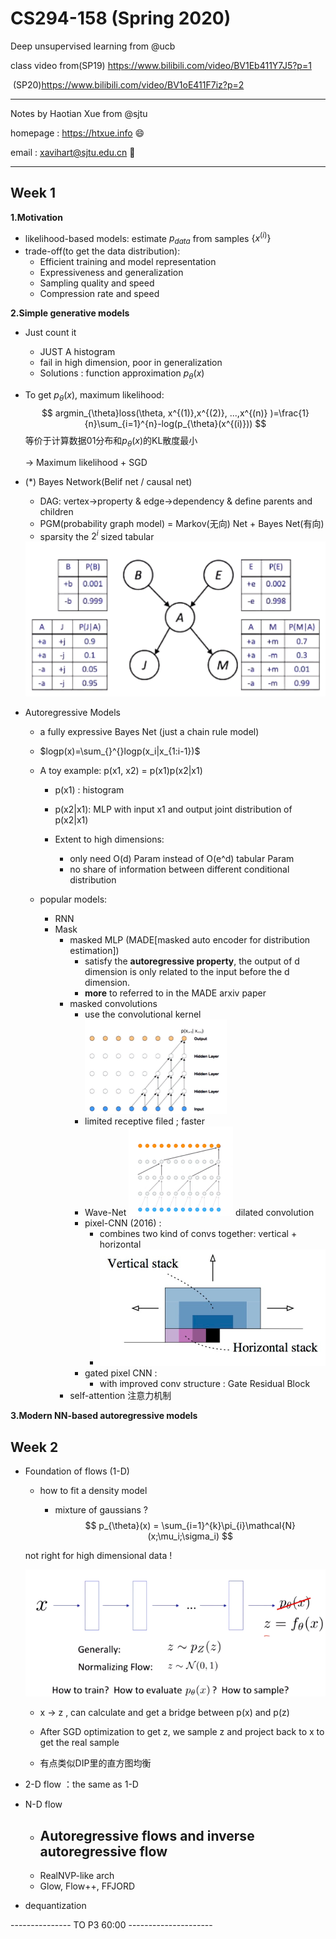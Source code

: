 # CS294-158 (Spring 2020)

Deep unsupervised learning from @ucb

class video from(SP19) https://www.bilibili.com/video/BV1Eb411Y7J5?p=1

​                             (SP20)https://www.bilibili.com/video/BV1oE411F7iz?p=2

---

Notes by Haotian Xue from @sjtu

homepage : https://htxue.info :smile:

email : xavihart@sjtu.edu.cn :email:

---



## Week 1

**1.Motivation**

- likelihood-based models:
  estimate $p_{data}$ from samples $\{x^{(i)}\}$
- trade-off(to get the data distribution):
  - Efficient training and model representation
  - Expressiveness and generalization
  - Sampling quality and speed
  - Compression rate and speed

**2.Simple generative models**

- Just count it

  - JUST A histogram
  - fail in high dimension, poor in generalization
  - Solutions : function approximation  $p_{\theta}(x)$

- To get $p_{\theta}(x)$, maximum likelihood:
  $$
  argmin_{\theta}loss(\theta, x^{(1)},x^{(2)}, ...,x^{(n)} )=\frac{1}{n}\sum_{i=1}^{n}-log(p_{\theta}(x^{(i)}))
  $$
  等价于计算数据01分布和$p_{\theta}(x)$的KL散度最小

  -> Maximum likelihood + SGD

- (*) Bayes Network(Belif net / causal net)

  - DAG: vertex->property & edge->dependency & define parents and children
  - PGM(probability graph model) = Markov(无向) Net + Bayes Net(有向) 
  - sparsity the $2^i$ sized tabular

  <img src="images\bayesnet.png" alt="image-20210116222119720" style="zoom: 150%;" />

- Autoregressive Models

  - a fully expressive Bayes Net (just a chain rule model)

  - $logp(x)=\sum_{}^{}logp(x_i|x_{1:i-1})$

  - A toy example: p(x1, x2) = p(x1)p(x2|x1)

    - p(x1) : histogram
    - p(x2|x1): MLP with input x1 and output joint distribution of p(x2|x1)

    - Extent to high dimensions: 
      - only need O(d) Param instead of O(e^d) tabular Param
      - no share of information between different conditional distribution 

  - popular models:

    - RNN
    - Mask
      - masked MLP (MADE[masked auto encoder for distribution estimation])
        - satisfy the **autoregressive property**, the output of d dimension is only related to the input before the d dimension.
        - **more** to referred to in the MADE arxiv paper
      - masked convolutions 
        - use the convolutional kernel  <img src="images\conv.png" alt="image-20210116222119720" style="zoom: 50%;" />
        - limited receptive filed ; faster
        - Wave-Net <img src="images\wavenet.png" alt="image-20210116222119720" style="zoom: 50%;" /> dilated convolution
        - pixel-CNN (2016) :
          - combines two kind of convs together: vertical + horizontal
          - <img src="images\PIXELCNN.png" alt="image-20210116222119720" style="zoom: 50%;" />
        - gated pixel CNN :
          -  with improved conv structure : Gate Residual Block
      - self-attention 注意力机制

  


**3.Modern NN-based autoregressive models**





## Week 2

- Foundation of flows (1-D)

  - how to fit a density model

    - mixture of gaussians ?
      $$
      p_{\theta}(x) = \sum_{i=1}^{k}\pi_{i}\mathcal{N}(x;\mu_i;\sigma_i)
      $$

  not right for high dimensional data !

  <img src="images\flow.png" alt="image-20210116222119720" style="zoom: 90%;" />

  - x -> z , can calculate and get a bridge between p(x) and p(z)

  - After SGD optimization to get z, we sample z and project back to x to get the real sample 
  - 有点类似DIP里的直方图均衡

- 2-D flow ：the same as 1-D

- N-D flow 

  - Autoregressive flows and inverse autoregressive flow
    - 
  - RealNVP-like arch
  - Glow, Flow++, FFJORD

- dequantization





--------------- TO P3 60:00 ---------------------







